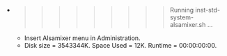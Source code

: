 * >>>>>>>>> Running inst-std-system-alsamixer.sh ...
  * Insert Alsamixer menu in Administration.
  * Disk size = 3543344K. Space Used = 12K. Runtime = 00:00:00:00.
